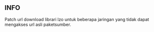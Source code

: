INFO
----
Patch url download librari lzo untuk beberapa jaringan yang tidak dapat mengakses url asli paketsumber.
